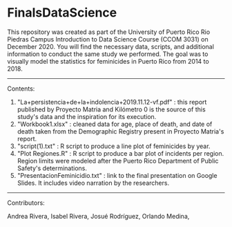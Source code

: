 # FinalsDataScience

This repository was created as part of the University of Puerto Rico Rio Piedras Campus Introduction to Data Science Course (CCOM 3031) on December 2020. You will find the necessary data, scripts, and additional information to conduct the same study we performed. The goal was to visually model the statistics for feminicides in Puerto Rico from 2014 to 2018.

----------------------------------------------------------------------------------------------------------------------------------------------------------------

Contents:

1. "La+persistencia+de+la+indolencia+2019.11.12-vf.pdf" : this report published by Proyecto Matria and Kilómetro 0 is the source of this study's data and the inspiration for its execution.
2. "Workbook1.xlsx" : cleaned data for age, place of death, and date of death taken from the Demographic Registry present in Proyecto Matria's report.
3. "script(1).txt" : R script to produce a line plot of feminicides by year.
4. "Plot Regiones.R" : R script to produce a bar plot of incidents per region. Region limits were modeled after the Puerto Rico Department of Public Safety's determinations.
5. "PresentacionFeminicidio.txt" : link to the final presentation on Google Slides. It includes video narration by the researchers. 

---------------------------------------------------------------------------------------------------------------------------------------------------------------

Contributors:

Andrea Rivera,
Isabel Rivera,
Josué Rodríguez,
Orlando Medina,

